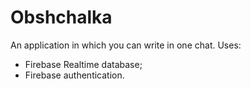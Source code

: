 # Obshchalka
An application in which you can write in one chat. Uses:
-  Firebase Realtime database;
-  Firebase authentication.
